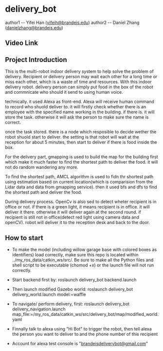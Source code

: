 # delivery_bot
author1 -- Yifei Han (yifeih@brandeis.edu)
author2 -- Daniel Zhang (danielzhang@brandeis.edu)

## Video Link



## Project Introduction
This is the multi-robot indoor delivery system to help solve the problem of delivery. Recipient or delivery person may wait each other for a long time or miss each other, which is a waste of time and resources. With this indoor delivery robot. delivery person can simply put food in the box of the robot and commnicate who should it send to using human voice. 

technically. it used Alexa as front-end. Alexa will receive human command to record who shuold deliver to. it will firstly check whether there is an employee with the specified name working in the building. if there is. it will store the task. otherwise it will ask the person to make sure the name is correct. 

once the task stored. there is a node which resposible to decide wether the robot shuold start to deliver. the setting is that robot will wait at the reception for about 5 minutes, then start to deliver if there is food inside the box.

For the delivery part, gmapping is used to build the map for the building first which make it much faster to find the shortest path to deliver the food. it will not do random wandering any more.

To find the shortest path, AMCL algorithm is used to fidn thr shortest path using estimation based on current location(which is comparision from the Lidar data and data from gmapping service). then it used bfs and dfs to find the shortest path and deliver the food.

During delivery process. OpenCv is also sed to detect wheter recipient is in office or not. if there is a green light, it means recipient is in office. it will deliver it there. otherwise it will deliver again at the second round. if recipient is still not in office(detect red light using camera data and openCV). robot will deliver it to the reception desk and back to the door.


## How to start

* To make the model (including willow garage base with colored boxes as identifiers) load correctly, make sure this repo is located within ../my_ros_data/catkin_ws/src/. Be sure to make all the Python files and shell script to be executable (chomod +x) or the launch file will not run correctly.

* Start backend first by: roslaunch delivery_bot backend.launch 

* Then launch modified Gazebo world: roslaunch delivery_bot delivery_world.launch model:=waffle

* To navigate/ perform delivery, first: roslaunch delivery_bot delivery_navigation.launch map_file:=/my_ros_data/catkin_ws/src/delivery_bot/map/modified_world.yaml

* Finnally talk to alexa using "Hi Bot" to trigger the robot, then tell alexa the person you want to deliver to and the phone number of this recipient

* Account for alexa test console is "brandeisdeliverybot@gmail.com"

